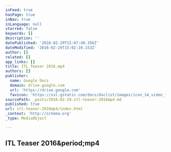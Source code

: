 ```yaml
---
inFeed: true
hasPage: true
inNav: true
inLanguage: null
starred: false
keywords: []
description: ''
datePublished: '2016-02-29T15:07:40.356Z'
dateModified: '2016-02-29T15:02:10.153Z'
author: []
related: []
app_links: []
title: ITL Teaser 2016.mp4
authors: []
publisher:
  name: Google Docs
  domain: drive.google.com
  url: 'https://drive.google.com'
  favicon: 'https://ssl.gstatic.com/docs/doclist/images/icon_14_video_favicon.ico'
sourcePath: _posts/2016-02-29-itl-teaser-2016mp4.md
published: true
url: itl-teaser-2016mp4/index.html
_context: 'http://schema.org'
_type: MediaObject

---
```

<article style=""><h1>ITL Teaser 2016&amp;period;mp4</h1></article>